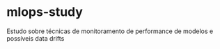 # mlops-study
Estudo sobre técnicas de monitoramento de performance de modelos e possíveis data drifts
